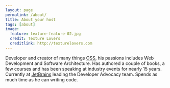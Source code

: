 ```yaml
---
layout: page
permalink: /about/
title: About your host
tags: [about]
image:
  feature: texture-feature-02.jpg
  credit: Texture Lovers
  creditlink: http://texturelovers.com
---
```


Developer and creator of many things [OSS](http://hadihariri.com/projects), his passions includes Web Development and
Software Architecture. Has authored a couple of books, a few courses and has been speaking at industry events for nearly 15 years.
Currently at [JetBrains](http://www.jetbrains.com) leading the Developer Advocacy team. Spends as much time as he can writing code.


